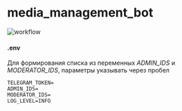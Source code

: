 # media_management_bot

![workflow](https://github.com/cianoid/media_management_bot/actions/workflows/bot_workflow.yml/badge.svg)


#### .env

Для формирования списка из переменных *ADMIN_IDS* и *MODERATOR_IDS*, 
параметры указывать через пробел 

```
TELEGRAM_TOKEN=
ADMIN_IDS=
MODERATOR_IDS=
LOG_LEVEL=INFO
```